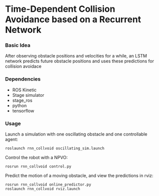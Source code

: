 # Time-Dependent Collision Avoidance based on a Recurrent Network

### Basic Idea

After observing obstacle positions and velocities for a while, an LSTM network predicts future obstacle positions and uses these predictions for collision avoidace

### Dependencies

- ROS Kinetic
- Stage simulator
- stage\_ros
- python
- tensorflow

### Usage

Launch a simulation with one oscillating obstacle and one controllable agent:
```
roslaunch rnn_collvoid oscillating_sim.launch
```

Control the robot with a NPVO:
```
rosrun rnn_collvoid control.py
```

Predict the motion of a moving obstacle, and view the predictions in rviz:
```
rosrun rnn_collvoid online_predictor.py
roslaunch rnn_collvoid rviz.launch
```


